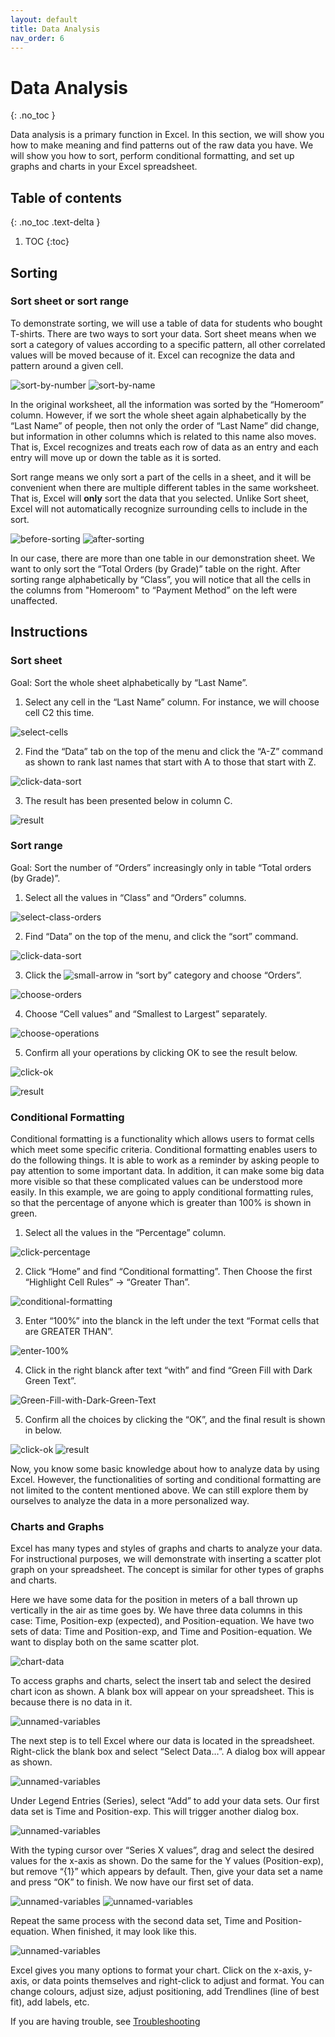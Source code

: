 ```yaml
---
layout: default
title: Data Analysis
nav_order: 6
---
```


# Data Analysis
{: .no_toc }

Data analysis is a primary function in Excel. In this section, we will show you how to make meaning and find patterns out of the raw data you have. We will show you how to sort, perform conditional formatting, and set up graphs and charts in your Excel spreadsheet.

## Table of contents
{: .no_toc .text-delta }

1. TOC
{:toc}

## Sorting

### Sort sheet or sort range

To demonstrate sorting, we will use a table of data for students who bought T-shirts. There are two ways to sort your data. Sort sheet means when we sort a category of values according to a specific pattern, all other correlated values will be moved because of it. Excel can recognize the data and pattern around a given cell.

![sort-by-number](https://github.com/hannah019/excel-instructions/blob/gh-pages/assets/images/data-analysis-image1.png?raw=true)
![sort-by-name](https://github.com/hannah019/excel-instructions/blob/gh-pages/assets/images/data-analysis-image2.png?raw=true)

In the original worksheet, all the information was sorted by the “Homeroom” column. However, if we sort the whole sheet again alphabetically by the “Last Name” of people, then not only the order of “Last Name” did change, but information in other columns which is related to this name also moves. That is, Excel recognizes and treats each row of data as an entry and each entry will move up or down the table as it is sorted.

Sort range means we only sort a part of the cells in a sheet, and it will be convenient when there are multiple different tables in the same worksheet. That is, Excel will **only** sort the data that you selected. Unlike Sort sheet, Excel will not automatically recognize surrounding cells to include in the sort.

![before-sorting](https://github.com/hannah019/excel-instructions/blob/gh-pages/assets/images/data-analysis-image3.png?raw=true)
![after-sorting](https://github.com/hannah019/excel-instructions/blob/gh-pages/assets/images/data-analysis-image4.png?raw=true)

In our case, there are more than one table in our demonstration sheet. We want to only sort the “Total Orders (by Grade)” table on the right. After sorting range alphabetically by “Class”, you will notice that all the cells in the columns from "Homeroom" to “Payment Method” on the left were unaffected. 

## Instructions
### Sort sheet

Goal: Sort the whole sheet alphabetically by “Last Name”.

1. Select any cell in the “Last Name” column. For instance, we will choose cell C2 this time.

 ![select-cells](https://github.com/hannah019/excel-instructions/blob/gh-pages/assets/images/data-analysis-image5.png?raw=true)

2. Find the “Data” tab on the top of the menu and click the “A-Z” command as shown to rank last names that start with A to those that start with Z. 

 ![click-data-sort](https://github.com/hannah019/excel-instructions/blob/gh-pages/assets/images/data-analysis-image6.png?raw=true)
 
3. The result has been presented below in column C. 

 ![result](https://github.com/hannah019/excel-instructions/blob/gh-pages/assets/images/data-analysis-image7.png?raw=true)

### Sort range

Goal: Sort the number of “Orders” increasingly only in table “Total orders (by Grade)”.

1. Select all the values in “Class” and “Orders” columns. 

 ![select-class-orders](https://github.com/hannah019/excel-instructions/blob/gh-pages/assets/images/data-analysis-image8.png?raw=true)

2. Find “Data” on the top of the menu, and click the “sort” command. 

 ![click-data-sort](https://github.com/hannah019/excel-instructions/blob/gh-pages/assets/images/data-analysis-image9.png?raw=true)

3. Click the ![small-arrow](https://github.com/hannah019/excel-instructions/blob/gh-pages/assets/images/data-analysis-image10.png?raw=true) in “sort by” category and choose “Orders”. 

 ![choose-orders](https://github.com/hannah019/excel-instructions/blob/gh-pages/assets/images/data-analysis-image11.png?raw=true)

4. Choose “Cell values” and “Smallest to Largest” separately. 

 ![choose-operations](https://github.com/hannah019/excel-instructions/blob/gh-pages/assets/images/data-analysis-image12.png?raw=true)

5. Confirm all your operations by clicking OK to see the result below. 

 ![click-ok](https://github.com/hannah019/excel-instructions/blob/gh-pages/assets/images/data-analysis-image13.png?raw=true)

 ![result](https://github.com/hannah019/excel-instructions/blob/gh-pages/assets/images/data-analysis-image14.png?raw=true)

### Conditional Formatting

Conditional formatting is a functionality which allows users to format cells which meet some specific criteria. Conditional formatting enables users to do the following things. It is able to work as a reminder by asking people to pay attention to some important data. In addition, it can make some big data more visible so that these complicated values can be understood more easily. In this example, we are going to apply conditional formatting rules, so that the percentage of anyone which is greater than 100% is shown in green. 

1. Select all the values in the “Percentage” column.

 ![click-percentage](https://github.com/hannah019/excel-instructions/blob/gh-pages/assets/images/data-analysis-image15.png?raw=true)

2. Click “Home” and find “Conditional formatting”. Then Choose the first “Highlight Cell Rules” -> “Greater Than”.  

 ![conditional-formatting](https://github.com/hannah019/excel-instructions/blob/gh-pages/assets/images/data-analysis-image16.png?raw=true)

3. Enter “100%” into the blanck in the left under the text “Format cells that are GREATER THAN”. 

 ![enter-100%](https://github.com/hannah019/excel-instructions/blob/gh-pages/assets/images/data-analysis-image17.png?raw=true)

4. Click  in the right blanck after text “with” and find “Green Fill with Dark Green Text”.   

 ![Green-Fill-with-Dark-Green-Text](https://github.com/hannah019/excel-instructions/blob/gh-pages/assets/images/data-analysis-image18.png?raw=true)

5. Confirm all the choices by clicking the “OK”, and the final result is shown in below.

 ![click-ok](https://github.com/hannah019/excel-instructions/blob/gh-pages/assets/images/data-analysis-image19.png?raw=true)
 ![result](https://github.com/hannah019/excel-instructions/blob/gh-pages/assets/images/data-analysis-image20.png?raw=true)

Now, you know some basic knowledge about how to analyze data by using Excel. However, the functionalities of sorting and conditional formatting are not limited to the content mentioned above. We can still explore them by ourselves to analyze the data in a more personalized way.  

### Charts and Graphs

Excel has many types and styles of graphs and charts to analyze your data. For instructional purposes, we will demonstrate with inserting a scatter plot graph on your spreadsheet. The concept is similar for other types of graphs and charts.

Here we have some data for the position in meters of a ball thrown up vertically in the air as time goes by. We have three data columns in this case: Time, Position-exp (expected), and Position-equation. We have two sets of data: Time and Position-exp, and Time and Position-equation. We want to display both on the same scatter plot.

![chart-data](https://github.com/hannah019/excel-instructions/blob/gh-pages/assets/images/chart-demo-1.PNG?raw=true)

To access graphs and charts, select the insert tab and select the desired chart icon as shown. 
A blank box will appear on your spreadsheet. This is because there is no data in it.

![unnamed-variables](https://github.com/hannah019/excel-instructions/blob/gh-pages/assets/images/chart-demo-2.PNG?raw=true)

The next step is to tell Excel where our data is located in the spreadsheet. Right-click the blank box and select “Select Data…”. A dialog box will appear as shown. 


![unnamed-variables](https://github.com/hannah019/excel-instructions/blob/gh-pages/assets/images/chart-demo-3.PNG?raw=true)

Under Legend Entries (Series), select “Add” to add your data sets. Our first data set is Time and Position-exp. 
This will trigger another dialog box.

![unnamed-variables](https://github.com/hannah019/excel-instructions/blob/gh-pages/assets/images/chart-demo-4.PNG?raw=true)

With the typing cursor over “Series X values”, drag and select the desired values for the x-axis as shown. Do the same for the Y values (Position-exp), but remove “{1}” which appears by default. Then, give your data set a name and press “OK” to finish. We now have our first set of data.

![unnamed-variables](https://github.com/hannah019/excel-instructions/blob/gh-pages/assets/images/chart-demo-6.PNG?raw=true)
![unnamed-variables](https://github.com/hannah019/excel-instructions/blob/gh-pages/assets/images/chart-demo-7.PNG?raw=true)

Repeat the same process with the second data set, Time and Position-equation. When finished, it may look like this.

![unnamed-variables](https://github.com/hannah019/excel-instructions/blob/gh-pages/assets/images/chart-demo-8.PNG?raw=true)

Excel gives you many options to format your chart. Click on the x-axis, y-axis, or data points themselves and right-click to adjust and format. You can change colours, adjust size, adjust positioning, add Trendlines (line of best fit), add labels, etc.

If you are having trouble, see [Troubleshooting](https://hannah019.github.io/excel-instructions/docs/index-test/)
